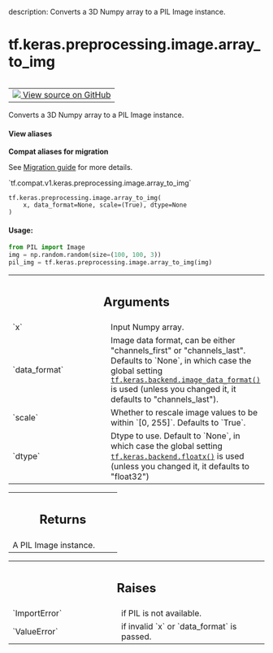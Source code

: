 description: Converts a 3D Numpy array to a PIL Image instance.

<div itemscope itemtype="http://developers.google.com/ReferenceObject">
<meta itemprop="name" content="tf.keras.preprocessing.image.array_to_img" />
<meta itemprop="path" content="Stable" />
</div>

# tf.keras.preprocessing.image.array_to_img

<!-- Insert buttons and diff -->

<table class="tfo-notebook-buttons tfo-api nocontent" align="left">
<td>
  <a target="_blank" href="https://github.com/tensorflow/tensorflow/blob/r2.4/tensorflow/python/keras/preprocessing/image.py#L151-L191">
    <img src="https://www.tensorflow.org/images/GitHub-Mark-32px.png" />
    View source on GitHub
  </a>
</td>
</table>



Converts a 3D Numpy array to a PIL Image instance.

<section class="expandable">
  <h4 class="showalways">View aliases</h4>
  <p>
<b>Compat aliases for migration</b>
<p>See
<a href="https://www.tensorflow.org/guide/migrate">Migration guide</a> for
more details.</p>
<p>`tf.compat.v1.keras.preprocessing.image.array_to_img`</p>
</p>
</section>

<pre class="devsite-click-to-copy prettyprint lang-py tfo-signature-link">
<code>tf.keras.preprocessing.image.array_to_img(
    x, data_format=None, scale=(True), dtype=None
)
</code></pre>



<!-- Placeholder for "Used in" -->


#### Usage:



```python
from PIL import Image
img = np.random.random(size=(100, 100, 3))
pil_img = tf.keras.preprocessing.image.array_to_img(img)
```


<!-- Tabular view -->
 <table class="responsive fixed orange">
<colgroup><col width="214px"><col></colgroup>
<tr><th colspan="2"><h2 class="add-link">Arguments</h2></th></tr>

<tr>
<td>
`x`
</td>
<td>
Input Numpy array.
</td>
</tr><tr>
<td>
`data_format`
</td>
<td>
Image data format, can be either "channels_first" or
"channels_last". Defaults to `None`, in which case the global setting
<a href="../../../../tf/keras/backend/image_data_format.md"><code>tf.keras.backend.image_data_format()</code></a> is used (unless you changed it,
it defaults to "channels_last").
</td>
</tr><tr>
<td>
`scale`
</td>
<td>
Whether to rescale image values to be within `[0, 255]`. Defaults
to `True`.
</td>
</tr><tr>
<td>
`dtype`
</td>
<td>
Dtype to use. Default to `None`, in which case the global setting
<a href="../../../../tf/keras/backend/floatx.md"><code>tf.keras.backend.floatx()</code></a> is used (unless you changed it, it defaults
to "float32")
</td>
</tr>
</table>



<!-- Tabular view -->
 <table class="responsive fixed orange">
<colgroup><col width="214px"><col></colgroup>
<tr><th colspan="2"><h2 class="add-link">Returns</h2></th></tr>
<tr class="alt">
<td colspan="2">
A PIL Image instance.
</td>
</tr>

</table>



<!-- Tabular view -->
 <table class="responsive fixed orange">
<colgroup><col width="214px"><col></colgroup>
<tr><th colspan="2"><h2 class="add-link">Raises</h2></th></tr>

<tr>
<td>
`ImportError`
</td>
<td>
if PIL is not available.
</td>
</tr><tr>
<td>
`ValueError`
</td>
<td>
if invalid `x` or `data_format` is passed.
</td>
</tr>
</table>

